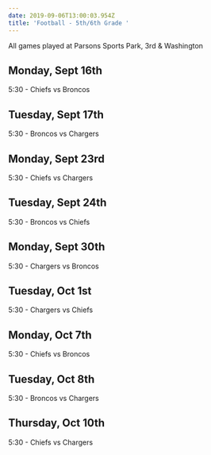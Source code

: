 ```yaml
---
date: 2019-09-06T13:00:03.954Z
title: 'Football - 5th/6th Grade '
---
```

All games played at Parsons Sports Park, 3rd & Washington

## Monday, Sept 16th

5:30 - Chiefs vs Broncos

## Tuesday, Sept 17th

5:30 - Broncos vs Chargers

## Monday, Sept 23rd

5:30 - Chiefs vs Chargers

## Tuesday, Sept 24th

5:30 - Broncos vs Chiefs

## Monday, Sept 30th

5:30 - Chargers vs Broncos

## Tuesday, Oct 1st

5:30 - Chargers vs Chiefs

## Monday, Oct 7th

5:30 - Chiefs vs Broncos

## Tuesday, Oct 8th

5:30 - Broncos vs Chargers

## Thursday, Oct 10th

5:30 - Chiefs vs Chargers

